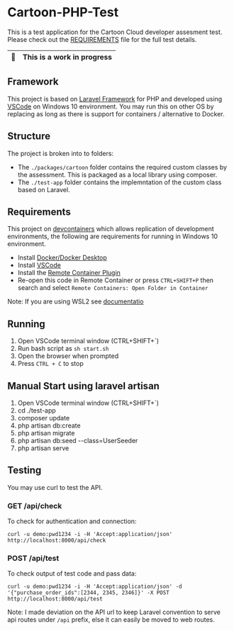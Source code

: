 # Cartoon-PHP-Test

This is a test application for the Cartoon Cloud developer assesment test.
Please check out the [REQUIREMENTS](./REQUIREMENTS.md) file for the full test details.

| :memo:        | This is a work in progress |
|---------------|:---------------------------|

## Framework

This project is based on [Laravel Framework](https://laravel.com/) for PHP and developed using [VSCode](https://code.visualstudio.com/) on Windows 10 environment. You may run this on other OS by replacing as long as there is support for containers / alternative to Docker.

## Structure

The project is broken into to folders:

* The ``./packages/cartoon`` folder contains the required custom classes by the assessment. This is packaged as a local library using composer.
* The ``./test-app`` folder contains the implemntation of the custom class based on Laravel.

## Requirements

This project on [devcontainers](https://code.visualstudio.com/docs/remote/containers) which allows replication of development environments, the following are requirements for running in Windows 10 environment.

* Install [Docker/Docker Desktop](https://www.docker.com/products/docker-desktop)
* Install [VSCode](https://code.visualstudio.com/)
* Install the [Remote Container Plugin](https://marketplace.visualstudio.com/items?itemName=ms-vscode-remote.remote-containers)
* Re-open this code in Remote Container or press ``CTRL+SHIFT+P`` then search and select ``Remote Containers: Open Folder in Container``

Note: If you are using WSL2 see [documentatio](https://docs.docker.com/desktop/windows/wsl/)

## Running

1. Open VSCode terminal window (CTRL+SHIFT+`)
2. Run bash script as ``sh start.sh``
3. Open the browser when prompted
4. Press ``CTRL + C`` to stop

## Manual Start using laravel artisan

1. Open VSCode terminal window (CTRL+SHIFT+`)
2. cd ./test-app
3. composer update
4. php artisan db:create
5. php artisan migrate
6. php artisan db:seed --class=UserSeeder
7. php artisan serve

## Testing

You may use curl to test the API.

### GET /api/check

To check for authentication and connection:

``curl -u demo:pwd1234 -i -H 'Accept:application/json' http://localhost:8000/api/check``

### POST /api/test

To check output of test code and pass data:

``curl -u demo:pwd1234 -i -H 'Accept:application/json' -d '{"purchase_order_ids":[2344, 2345, 2346]}' -X POST http://localhost:8000/api/test``

Note: I made deviation on the API url to keep Laravel convention to serve api routes under ``/api`` prefix, else it can easily be moved to web routes.
